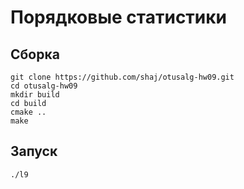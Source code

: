 # Порядковые статистики

## Сборка

```shell
git clone https://github.com/shaj/otusalg-hw09.git
cd otusalg-hw09
mkdir build
cd build
cmake ..
make
```

## Запуск

```shell
./l9
```

